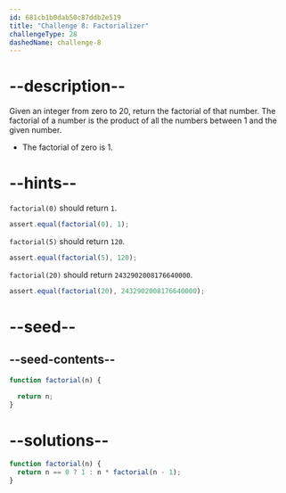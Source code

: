 ```yaml
---
id: 681cb1b0dab50c87ddb2e519
title: "Challenge 8: Factorializer"
challengeType: 28
dashedName: challenge-8
---
```


# --description--

Given an integer from zero to 20, return the factorial of that number. The factorial of a number is the product of all the numbers between 1 and the given number.

- The factorial of zero is 1.

# --hints--

`factorial(0)` should return `1`.

```js
assert.equal(factorial(0), 1);
```

`factorial(5)` should return `120`.

```js
assert.equal(factorial(5), 120);
```

`factorial(20)` should return `2432902008176640000`.

```js
assert.equal(factorial(20), 2432902008176640000);
```

# --seed--

## --seed-contents--

```js
function factorial(n) {

  return n;
}
```

# --solutions--

```js
function factorial(n) {
  return n == 0 ? 1 : n * factorial(n - 1);
}
```
